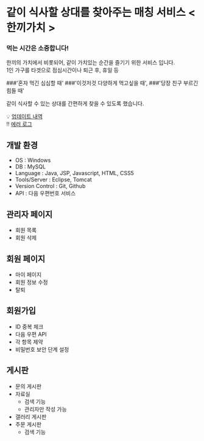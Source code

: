 #  같이 식사할 상대를 찾아주는 매칭 서비스 < 한끼가치 >
 
 ### 먹는 시간은 소중합니다!
 한끼의 가치에서 비롯되어, 같이 가치있는 순간을 즐기기 위한 서비스 입니다.   
 1인 가구를 타겟으로 점심시간이나 퇴근 후, 휴일 등 
 
 ###'혼자 먹긴 심심할 때'
 ###'이것저것 다양하게 먹고싶을 때',
 ###'당장 친구 부르긴 힘들 때'

 같이 식사할 수 있는 상대를 간편하게 찾을 수 있도록 했습니다.

💡 [업데이트 내역](https://github.com/kizuc/project1/blob/main/update.md)<br>
‼ [에러 로그](https://github.com/kizuc/project1/blob/main/error.md)

## 개발 환경
- OS : Windows
- DB : MySQL
- Language : Java, JSP, Javascript, HTML, CSS5
- Tools/Server : Eclipse, Tomcat
- Version Control : Git, Github
- API : 다음 우편번호 서비스

## 관리자 페이지
  - 회원 목록
  - 회원 삭제
 
## 회원 페이지
  - 마이 페이지
  - 회원 정보 수정
  - 탈퇴
  
## 회원가입
  - ID 중복 체크
  - 다음 우편 API
  - 각 항목 제약
  - 비밀번호 보안 단계 설정
  
## 게시판
  - 문의 게시판
  - 자료실
    + 검색 기능
    + 관리자만 작성 가능
  - 갤러리 게시판
  - 주문 게시판
    + 검색 기능
  
